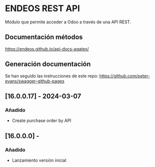 # ENDEOS REST API

Módulo que permite acceder a Odoo a través de una API REST.

## Documentación métodos

https://endeos.github.io/api-docs-agatex/

## Generación documentación

Se han seguido las instrucciones de este repo: https://github.com/peter-evans/swagger-github-pages

## [16.0.0.17] - 2024-03-07
### Añadido
- Create purchase order by API

## [16.0.0.0] - 
### Añadido
- Lanzamiento versión inicial